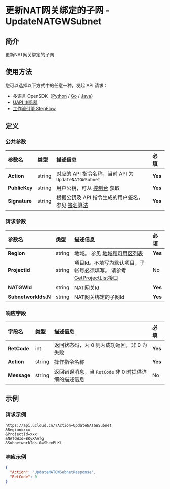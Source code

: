 # 更新NAT网关绑定的子网 - UpdateNATGWSubnet

## 简介

更新NAT网关绑定的子网





## 使用方法

您可以选择以下方式中的任意一种，发起 API 请求：
- 多语言 OpenSDK（[Python](https://github.com/ucloud/ucloud-sdk-python3) / [Go](https://github.com/ucloud/ucloud-sdk-go) / [Java](https://github.com/ucloud/ucloud-sdk-java)）
- [UAPI 浏览器](https://console.ucloud.cn/uapi/detail?id=UpdateNATGWSubnet)
- [工作流引擎 StepFlow](https://console.ucloud.cn/stepflow/manage/)

## 定义

### 公共参数

| 参数名 | 类型 | 描述信息 | 必填 |
|:---|:---|:---|:---|
| **Action**     | string  | 对应的 API 指令名称，当前 API 为 `UpdateNATGWSubnet`                        | **Yes** |
| **PublicKey**  | string  | 用户公钥，可从 [控制台](https://console.ucloud.cn/uapi/apikey) 获取                                             | **Yes** |
| **Signature**  | string  | 根据公钥及 API 指令生成的用户签名，参见 [签名算法](api/summary/signature.md)  | **Yes** |

### 请求参数

| 参数名 | 类型 | 描述信息 | 必填 |
|:---|:---|:---|:---|
| **Region** | string | 地域。 参见 [地域和可用区列表](api/summary/regionlist) |**Yes**|
| **ProjectId** | string | 项目Id。不填写为默认项目，子帐号必须填写。 请参考[GetProjectList接口](api/summary/get_project_list) |No|
| **NATGWId** | string | NAT网关Id |**Yes**|
| **SubnetworkIds.N** | string | NAT网关绑定的子网Id |**Yes**|

### 响应字段

| 字段名 | 类型 | 描述信息 | 必填 |
|:---|:---|:---|:---|
| **RetCode** | int | 返回状态码，为 0 则为成功返回，非 0 为失败 |**Yes**|
| **Action** | string | 操作指令名称 |**Yes**|
| **Message** | string | 返回错误消息，当 `RetCode` 非 0 时提供详细的描述信息 |No|




## 示例

### 请求示例
    
```
https://api.ucloud.cn/?Action=UpdateNATGWSubnet
&Region=xxx
&ProjectId=xxx
&NATGWId=BKyXAAfg
&SubnetworkIds.0=ShexPLKL
```

### 响应示例
    
```json
{
  "Action": "UpdateNATGWSubnetResponse",
  "RetCode": 0
}
```





